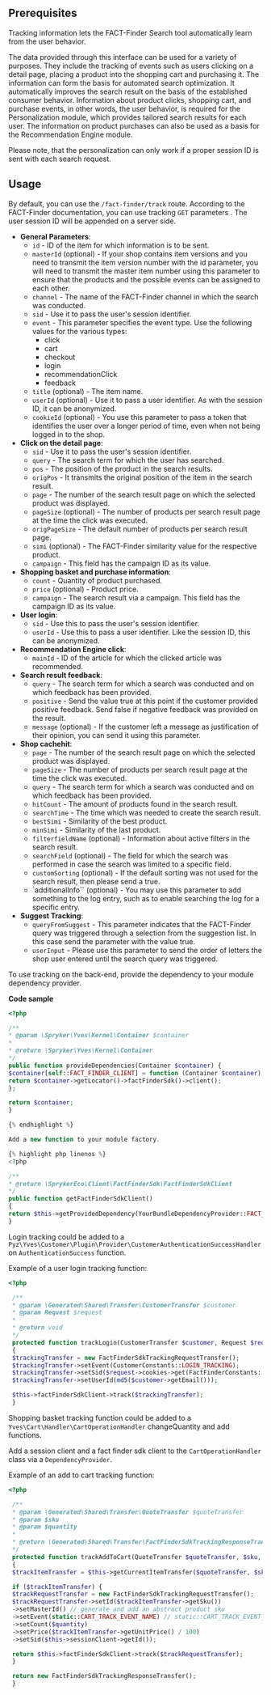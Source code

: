 ## Prerequisites

Tracking information lets the FACT-Finder Search tool automatically learn from the user behavior.

The data provided through this interface can be used for a variety of purposes. They include the tracking of events such as users clicking on a detail page, placing a product into the shopping cart and purchasing it. The information can form the basis for automated search optimization. It automatically improves the search result on the basis of the established consumer behavior. Information about product clicks, shopping cart, and purchase events, in other words, the user behavior, is required for the Personalization module, which provides tailored search results for each user. The information on product purchases can also be used as a basis for the Recommendation Engine module.

Please note, that the personalization can only work if a proper session ID is sent with each search request.

## Usage

By default, you can use the `/fact-finder/track` route. According to the FACT-Finder documentation, you can use tracking `GET` parameters . The user session ID will be appended on a server side.

* **General Parameters**:
  - `id` - ID of the item for which information is to be sent.
  - `masterId` (optional) - If your shop contains item versions and you need to transmit the item version number with the id parameter, you will need to transmit the master item number using this parameter to ensure that the products and the possible events can be assigned to each other.
  - `channel` - The name of the FACT-Finder channel in which the search was conducted.
  - `sid` - Use it to pass the user's session identifier.
  - `event` - This parameter specifies the event type. Use the following values for the various types:
    + click
    + cart
    + checkout
    + login
    + recommendationClick
    + feedback
  - `title` (optional) - The item name.
  - `userId` (optional) - Use it to pass a user identifier. As with the session ID, it can be anonymized.
  - `cookieId` (optional) - You use this parameter to pass a token that identifies the user over a longer period of time, even when not being logged in to the shop.
* <b>Click on the detail page</b>:
  - `sid` - Use it to pass the user's session identifier.
  - `query` - The search term for which the user has searched.
  - `pos` - The position of the product in the search results.
  - `origPos` - It transmits the original position of the item in the search result.
  - `page` - The number of the search result page on which the selected product was displayed.
  - `pageSize` (optional) - The number of products per search result page at the time the click was executed.
  - `origPageSize` - The default number of products per search result page.
  - `simi` (optional) - The FACT-Finder similarity value for the respective product.
  - `campaign` - This field has the campaign ID as its value.
* <b>Shopping basket and purchase information</b>:
  - `count` - Quantity of product purchased.
  - `price` (optional) - Product price.
  - `campaign` - The search result via a campaign. This field has the campaign ID as its value.
* <b>User login</b>:
  - `sid` - Use this to pass the user's session identifier.
  - `userId` - Use this to pass a user identifier. Like the session ID, this can be anonymized.
* <b>Recommendation Engine click</b>:
  - `mainId` - ID of the article for which the clicked article was recommended.
* <b>Search result feedback</b>:
  - `query` - The search term for which a search was conducted and on which feedback has been provided.
  - `positive` - Send the value true at this point if the customer provided positive feedback. Send false if negative feedback was provided on the result.
  - `message` (optional) - If the customer left a message as justification of their opinion, you can send it using this parameter.
* <b>Shop cachehit</b>:
  - `page` - The number of the search result page on which the selected product was displayed.
  - `pageSize` - The number of products per search result page at the time the click was executed.
  - `query` - The search term for which a search was conducted and on which feedback has been provided.
  - `hitCount` - The amount of products found in the search result.
  - `searchTime` - The time which was needed to create the search result.
  - `bestSimi` - Similarity of the best product.
  - `minSimi` - Similarity of the last product.
  - `filterfieldName` (optional) - Information about active filters in the search result.
  - `searchField` (optional) - The field for which the search was performed in case the search was limited to a specific field.
  - `customSorting` (optional) - If the default sorting was not used for the search result, then please send a true.
  - `additionalInfo`` (optional) - You may use this parameter to add something to the log entry, such as to enable searching the log for a specific entry.
* <b>Suggest Tracking</b>:
  - `queryFromSuggest` - This parameter indicates that the FACT-Finder query was triggered through a selection from the suggestion list. In this case send the parameter with the value true.
  - `userInput` - Please use this parameter to send the order of letters the shop user entered until the search query was triggered.

To use tracking on the back-end, provide the dependency to your module dependency provider.

**Сode sample**

 ```php
<?php

 /**
 * @param \Spryker\Yves\Kernel\Container $container
 *
 * @return \Spryker\Yves\Kernel\Container
 */
 public function provideDependencies(Container $container) {
 $container[self::FACT_FINDER_CLIENT] = function (Container $container) {
 return $container->getLocator()->factFinderSdk()->client();
 };

 return $container;
 }

{% endhighlight %}

Add a new function to your module factory.

{% highlight php linenos %}
<?php

 /**
 * @return \SprykerEco\Client\FactFinderSdk\FactFinderSdkClient
 */
 public function getFactFinderSdkClient()
 {
 return $this->getProvidedDependency(YourBundleDependencyProvider::FACT_FINDER_CLIENT);
 }
```

Login tracking could be added to a `Pyz\Yves\Customer\Plugin\Provider\CustomerAuthenticationSuccessHandler` on `AuthenticationSuccess` function.

Example of a user login tracking function:

```php
<?php

 /**
 * @param \Generated\Shared\Transfer\CustomerTransfer $customer
 * @param Request $request
 *
 * @return void
 */
 protected function trackLogin(CustomerTransfer $customer, Request $request)
 {
 $trackingTransfer = new FactFinderSdkTrackingRequestTransfer();
 $trackingTransfer->setEvent(CustomerConstants::LOGIN_TRACKING);
 $trackingTransfer->setSid($request->cookies->get(FactFinderConstants::COOKIE_SID_NAME));
 $trackingTransfer->setUserId(md5($customer->getEmail()));

 $this->factFinderSdkClient->track($trackingTransfer);
 }
```

Shopping basket tracking function could be added to a `Yves\Cart\Handler\CartOperationHandler` changeQuantity and add functions.

Add a session client and a fact finder sdk client to the `CartOperationHandler` class via a `DependencyProvider`.

Example of an add to cart tracking function:

```php
<?php

 /**
 * @param \Generated\Shared\Transfer\QuoteTransfer $quoteTransfer
 * @param $sku
 * @param $quantity
 *
 * @return \Generated\Shared\Transfer\FactFinderSdkTrackingResponseTransfer
 */
 protected function trackAddToCart(QuoteTransfer $quoteTransfer, $sku, $quantity)
 {
 $trackItemTransfer = $this->getCurrentItemTransfer($quoteTransfer, $sku);

 if ($trackItemTransfer) {
 $trackRequestTransfer = new FactFinderSdkTrackingRequestTransfer();
 $trackRequestTransfer->setId($trackItemTransfer->getSku())
 ->setMasterId() // generate and add an abstract product sku
 ->setEvent(static::CART_TRACK_EVENT_NAME) // static::CART_TRACK_EVENT_NAME === 'cart'
 ->setCount($quantity)
 ->setPrice($trackItemTransfer->getUnitPrice() / 100)
 ->setSid($this->sessionClient->getId());

 return $this->factFinderSdkClient->track($trackRequestTransfer);
 }

 return new FactFinderSdkTrackingResponseTransfer();
 }
```